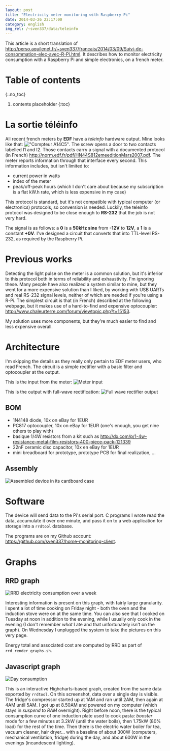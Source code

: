 ```yaml
---
layout: post
title: "Electricity meter monitoring with Raspberry Pi"
date: 2014-03-26 22:17:00
category: english
img_rel: /~sven337/data/teleinfo
---
```


This article is a short translation of <http://perso.aquilenet.fr/~sven337/francais/2014/03/09/Suivi-de-consommation-elec-avec-R-Pi.html>. It describes how to monitor electricity consumption with a Raspberry Pi and simple electronics, on a french meter.

# Table of contents
{:.no_toc}

1. contents placeholder
{:toc}

# La sortie téléinfo

All recent french meters by **EDF** have a *teleinfo* hardware output. Mine looks like that: !["Compteur A14C5"](compteur.jpg). 
The screw opens a door to two contacts labelled I1 and I2. Those contacts carry a signal with a documented protocol (in French) <http://norm.edf.fr/pdf/HN44S812emeeditionMars2007.pdf>. The meter reports information through that interface every second. This information includes, but isn't limited to:
- current power in watts
- index of the meter
- peak/off-peak hours (which I don't care about because my subscription is a flat kW.h rate, which is less expensive in my case)

This protocol is standard, but it's not compatible with typical computer (or electronics) protocols, so conversion is needed. Luckily, the teleinfo protocol was designed to be close enough to **RS-232** that the job is not very hard.

The signal is as follows: a **0** is a **50kHz sine** from **-12V** to **12V**, a **1** is a constant **+0V**. I've designed a circuit that converts that into TTL-level RS-232, as required by the Raspberry Pi.

# Previous works

Detecting the light pulse on the meter is a common solution, but it's inferior to this protocol both in terms of reliability and exhaustivity. I'm ignoring these.
Many people have also realized a system similar to mine, but they went for a more expensive solution than I liked, by working with USB UARTs and real RS-232 signal levels, neither of which are needed if you're using a R-Pi. The simplest circuit is that (in French) described at the following webpage, but it makes use of a hard-to-find and expensive optocoupler: <http://www.chaleurterre.com/forum/viewtopic.php?t=15153>.

My solution uses more components, but they're much easier to find and less expensive overall.

# Architecture

I'm skipping the details as they really only pertain to EDF meter users, who read French. The circuit is a simple rectifier with a basic filter and optocoupler at the output.

This is the input from the meter:
![Meter input](spice_input_signal.jpg)


This is the output with full-wave rectification:
![Full wave rectifier output](spice_output_4D.jpg)

## BOM 

- 1N4148 diode, 10x on eBay for 1EUR
- PC817 optocoupler, 10x on eBay for 1EUR (one's enough, you get nine others to play with)
- basique 1/4W resistors from a kit such as <http://dx.com/p/1-4w-resistance-metal-film-resistors-400-piece-pack-121339>
- 22nF ceramic disc capacitor, 10x en eBay for 1EUR
- mini breadboard for prototype, prototype PCB for final realization, ...

## Assembly

![Assembled device in its cardboard case](montage_final.jpg)


# Software

The device will send data to the Pi's serial port. C programs I wrote read the data, accumulate it over one minute, and pass it on to a web application for storage into a ``rrdtool`` database. 

The programs are on my Github account: <https://github.com/sven337/home-monitoring-client>.

# Graphs

## RRD graph
![RRD electricity consumption over a week](teleinfo_rrdgraph.png)

Interesting information is present on this graph, with fairly large granularity. I spent a lot of time cooking on Friday night - both the oven and the induction stove were on at the same time. You can also see that I cooked on Tuesday at noon in addition to the evening, while I usually only cook in the evening (I don't remember *what* I ate and that unfortunately isn't on the graph). 
On Wednesday I unplugged the system to take the pictures on this very page.

Energy total and associated cost are computed by RRD as part of ``rrd_render_graphs.sh``.

## Javascript graph
![Day consumption](teleinfo_jsgraph.jpg)

This is an interactive Highcharts-based graph, created from the same data exported by ``rrdtool``. On this screenshot, data over a single day is visible.
The fridge's compressor started up at 1AM and ran until 2AM, then again at 4AM until 5AM. I got up at 8.50AM and powered on my computer (which stays in _suspend to RAM_ overnight). Right before noon, there is the typical consumption curve of one induction plate used to cook pasta: _booster_ mode for a few minutes at 3.2kW (until the water boils), then 1.75kW (80% load) for the rest of the time.
Then there is the electric water boiler for tea, vacuum cleaner, hair dryer... with a baseline of about 300W (computers, mechanical ventilation, fridge) during the day, and about 600W in the evenings (incandescent lighting).

<script>
    $(document).ready(function() {
		$("a[href$='.jpg'],a[href$='.jpeg'],a[href$='.png'],a[href$='.gif']").attr('rel', 'gallery').fancybox();
    });
</script>

